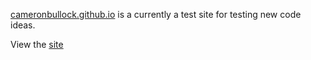 [cameronbullock.github.io](https://cameronbullock.github.io/) is a currently a test site for testing new code ideas.

View the [site](https://cameronbullock.github.io/)
